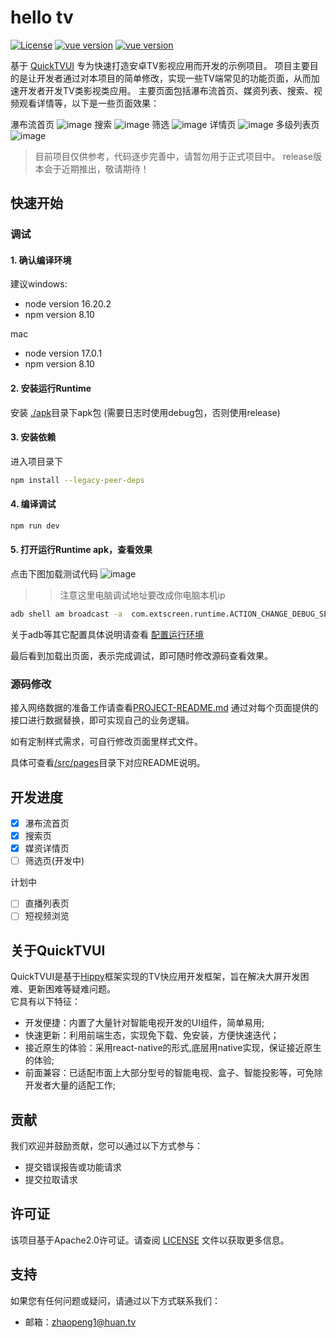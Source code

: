 # hello tv
[![License](https://img.shields.io/badge/license-Apache2.0-blue.svg)](https://opensource.org/licenses/apache-2-0)
[![vue version](https://img.shields.io/badge/vue-3.2-green.svg)](https://github.com/vuejs/core)
[![vue version](https://img.shields.io/badge/@quicktvui/quicktvui3-latest-green.svg)](https://www.npmjs.com/package/@quicktvui/quicktvui3?activeTab=versions)

基于 [QuickTVUI](http://quicktvui.com/) 专为快速打造安卓TV影视应用而开发的示例项目。
项目主要目的是让开发者通过对本项目的简单修改，实现一些TV端常见的功能页面，从而加速开发者开发TV类影视类应用。
主要页面包括瀑布流首页、媒资列表、搜索、视频观看详情等，以下是一些页面效果：

瀑布流首页
![image](https://extcdn.hsrc.tv/extend_screen/images/example_app/bgplay.png)
搜索
![image](https://extcdn.hsrc.tv/extend_screen/images/example_app/search.png)
筛选
![image](https://extcdn.hsrc.tv/extend_screen/images/example_app/filter.png)
详情页
![image](https://extcdn.hsrc.tv/extend_screen/images/example_app/detail.png)
多级列表页
![image](https://extcdn.hsrc.tv/extend_screen/images/example_app/live_1.png)

<!-- [![Build Status](https://travis-ci.org/your-username/your-project.svg?branch=master)](https://travis-ci.org/your-username/your-project) -->
<!-- [![npm version](https://badge.fury.io/js/your-package.svg)](https://badge.fury.io/js/your-package) -->

> 目前项目仅供参考，代码逐步完善中，请暂勿用于正式项目中。
> release版本会于近期推出，敬请期待！



## 快速开始
### 调试
#### 1. 确认编译环境
建议windows:
- node version 16.20.2
- npm version 8.10

mac
- node version 17.0.1
- npm version 8.10

#### 2. 安装运行Runtime
安装 [./apk](./apk/)目录下apk包 (需要日志时使用debug包，否则使用release)</b>

#### 3. 安装依赖
进入项目录下
```bash
npm install --legacy-peer-deps
```
#### 4. 编译调试
```bash
npm run dev
```
#### 5. 打开运行Runtime apk，查看效果
点击下图加载测试代码
![image](https://github.com/quicktvui/hellotv/assets/11962446/4571fb02-b761-405e-bbc8-a6baaa6f8a4a)
>> 注意这里电脑调试地址要改成你电脑本机ip
```bash
adb shell am broadcast -a  com.extscreen.runtime.ACTION_CHANGE_DEBUG_SERVER --es ip 192.168.xx.xx(电脑IP地址)
```
关于adb等其它配置具体说明请查看 <u>[配置运行环境](http://developer.extscreen.com/guide/) </u>

最后看到加载出页面，表示完成调试，即可随时修改源码查看效果。

### 源码修改
接入网络数据的准备工作请查看[PROJECT-README.md](PROJECT-README.md)
通过对每个页面提供的接口进行数据替换，即可实现自己的业务逻辑。

如有定制样式需求，可自行修改页面里样式文件。

具体可查看[/src/pages](./src/pages)目录下对应README说明。


## 开发进度
- [x] 瀑布流首页
- [x] 搜索页
- [x] 媒资详情页
- [ ] 筛选页(开发中)

计划中
- [ ] 直播列表页
- [ ] 短视频浏览

## 关于QuickTVUI
QuickTVUI是基于[Hippy](https://github.com/Tencent/Hippy)框架实现的TV快应用开发框架，旨在解决大屏开发困难、更新困难等疑难问题。  
它具有以下特征：
- 开发便捷：内置了大量针对智能电视开发的UI组件，简单易用;
- 快速更新：利用前端生态，实现免下载、免安装，方便快速迭代；
- 接近原生的体验：采用react-native的形式,底层用native实现，保证接近原生的体验;
- 前面兼容：已适配市面上大部分型号的智能电视、盒子、智能投影等，可免除开发者大量的适配工作;


<!-- ## 文档 -->
<!-- 查看完整的文档和示例，请访问[quicktvUI](http://quicktvui.com/)文档。 -->

## 贡献
我们欢迎并鼓励贡献，您可以通过以下方式参与：
- 提交错误报告或功能请求
- 提交拉取请求
<!-- 请阅读[贡献指南](CONTRIBUTING.md)获取更多信息。 -->
## 许可证
该项目基于Apache2.0许可证。请查阅 [LICENSE](https://opensource.org/licenses/apache-2-0) 文件以获取更多信息。

## 支持

如果您有任何问题或疑问，请通过以下方式联系我们：

- 邮箱：zhaopeng1@huan.tv
